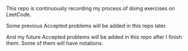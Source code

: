 This repo is continuously recording my process of doing exercises on LeetCode. 

Some previous Accepted problems will be added in this repo later.

And my future Accepted problems will be added in this repo after I finish them. Some of them will have notations.
